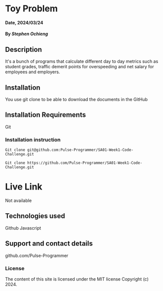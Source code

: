 # Toy Problem

#### Date, 2024/03/24

#### By _Stephen Ochieng_

## Description

It's a bunch of programs that calculate different day to day metrics such as student grades, traffic demerit points for overspeeding and net salary for employees and employers.

## Installation

You use git clone to be able to download the documents in the GitHub

## Installation Requirements

Git

### Installation instruction

```
Git clone git@github.com:Pulse-Programmer/SA01-Week1-Code-Challenge.git

Git clone https://github.com/Pulse-Programmer/SA01-Week1-Code-Challenge.git

```

# Live Link

Not available

## Technologies used

Github
Javascript

## Support and contact details

github.com/Pulse-Programmer

### License

The content of this site is licensed under the MIT license
Copyright (c) 2024.
